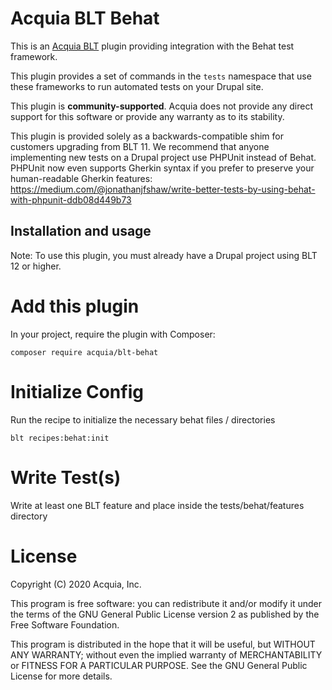 Acquia BLT Behat
====

This is an [Acquia BLT](https://github.com/acquia/blt) plugin providing integration with the Behat test framework.

This plugin provides a set of commands in the `tests` namespace that use these frameworks to run automated tests on your Drupal site.

This plugin is **community-supported**. Acquia does not provide any direct support for this software or provide any warranty as to its stability.

This plugin is provided solely as a backwards-compatible shim for customers upgrading from BLT 11. We recommend that anyone implementing new tests on a Drupal project use PHPUnit instead of Behat. PHPUnit now even supports Gherkin syntax if you prefer to preserve your human-readable Gherkin features: https://medium.com/@jonathanjfshaw/write-better-tests-by-using-behat-with-phpunit-ddb08d449b73

## Installation and usage

Note: To use this plugin, you must already have a Drupal project using BLT 12 or higher.

# Add this plugin

In your project, require the plugin with Composer:

`composer require acquia/blt-behat`

# Initialize Config 

Run the recipe to initialize the necessary behat files / directories

`blt recipes:behat:init`

# Write Test(s)

Write at least one BLT feature and place inside the tests/behat/features directory

# License

Copyright (C) 2020 Acquia, Inc.

This program is free software: you can redistribute it and/or modify it under the terms of the GNU General Public License version 2 as published by the Free Software Foundation.

This program is distributed in the hope that it will be useful, but WITHOUT ANY WARRANTY; without even the implied warranty of MERCHANTABILITY or FITNESS FOR A PARTICULAR PURPOSE.  See the GNU General Public License for more details.
